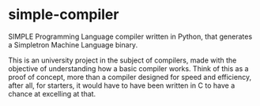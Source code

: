 # simple-compiler
SIMPLE Programming Language compiler written in Python, that generates a Simpletron Machine Language binary.

This is an university project in the subject of compilers, made with the objective of understanding how a basic compiler works. Think of this as a proof of concept, more than a compiler designed for speed and efficiency, after all, for starters, it would have to have been written in C to have a chance at excelling at that.
